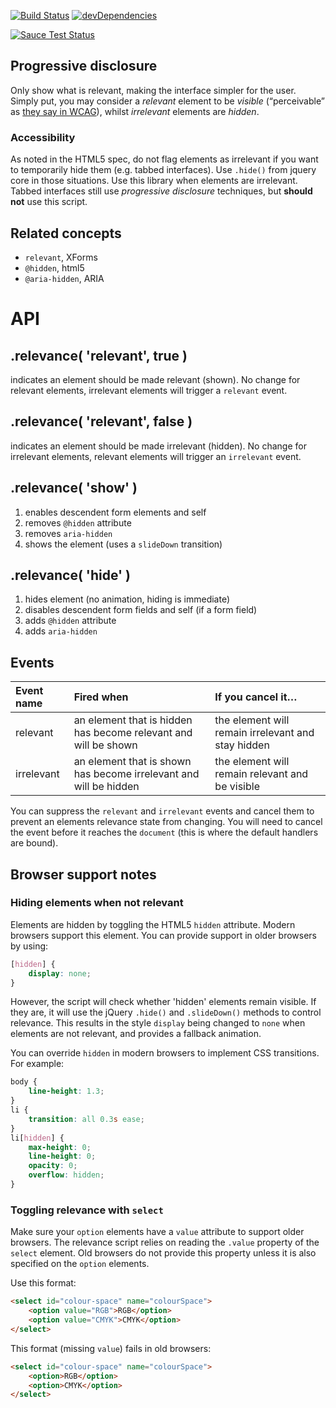 [![Build Status](https://travis-ci.org/bboyle/relevance.svg?branch=travis)](https://travis-ci.org/bboyle/relevance)
[![devDependencies](https://david-dm.org/bboyle/relevance/dev-status.svg)](https://david-dm.org/bboyle/relevance#info=devDependencies)

[![Sauce Test Status](https://saucelabs.com/browser-matrix/benboyle-relevance.svg)](https://saucelabs.com/u/benboyle-relevance)

## Progressive disclosure

Only show what is relevant, making the interface simpler for the user.
Simply put, you may consider a *relevant* element to be *visible* (“perceivable” as [they say in WCAG][WCAG-P1]), whilst *irrelevant* elements are *hidden*.

[WCAG-P1]: http://www.w3.org/TR/WCAG/#perceivable "Principle 1: Perceivable - Information and user interface components must be presentable to users in ways they can perceive."

### Accessibility

As noted in the HTML5 spec, do not flag elements as irrelevant if you want to temporarily hide them (e.g. tabbed interfaces).
Use `.hide()` from jquery core in those situations. Use this library when elements are irrelevant.
Tabbed interfaces still use *progressive disclosure* techniques, but **should not** use this script.

## Related concepts

* `relevant`, XForms
* `@hidden`, html5
* `@aria-hidden`, ARIA

# API

## .relevance( 'relevant', true )

indicates an element should be made relevant (shown). No change for relevant elements, irrelevant elements will trigger a `relevant` event.

## .relevance( 'relevant', false )

indicates an element should be made irrelevant (hidden). No change for irrelevant elements, relevant elements will trigger an `irrelevant` event.

## .relevance( 'show' )

1. enables descendent form elements and self
2. removes `@hidden` attribute
3. removes `aria-hidden`
4. shows the element (uses a `slideDown` transition)

## .relevance( 'hide' )

1. hides element (no animation, hiding is immediate)
2. disables descendent form fields and self (if a form field)
3. adds `@hidden` attribute
4. adds `aria-hidden`

## Events

| Event name | Fired when                                                        | If you cancel it…                                  |
|:-----------|:------------------------------------------------------------------|:---------------------------------------------------|
| relevant   | an element that is hidden has become relevant and will be shown   | the element will remain irrelevant and stay hidden |
| irrelevant | an element that is shown has become irrelevant and will be hidden | the element will remain relevant and be visible    |

You can suppress the `relevant` and `irrelevant` events and cancel them to prevent an elements relevance state from changing.
You will need to cancel the event before it reaches the `document` (this is where the default handlers are bound).

## Browser support notes

### Hiding elements when not relevant

Elements are hidden by toggling the HTML5 `hidden` attribute. Modern browsers support this element. You can provide support in older browsers by using:

```css
[hidden] {
    display: none;
}
```

However, the script will check whether 'hidden' elements remain visible. If they are, it will use the jQuery `.hide()` and `.slideDown()` methods to control relevance. This results in the style `display` being changed to `none` when elements are not relevant, and provides a fallback animation.

You can override `hidden` in modern browsers to implement CSS transitions. For example:

```css
body {
    line-height: 1.3;
}
li {
    transition: all 0.3s ease;
}
li[hidden] {
    max-height: 0;
    line-height: 0;
    opacity: 0;
    overflow: hidden;
}
```

### Toggling relevance with `select`

Make sure your `option` elements have a `value` attribute to support older browsers. The relevance script relies on reading the `.value` property of the `select` element. Old browsers do not provide this property unless it is also specified on the `option` elements.

Use this format:

```html
<select id="colour-space" name="colourSpace">
    <option value="RGB">RGB</option>
    <option value="CMYK">CMYK</option>
</select>
```

This format (missing `value`) fails in old browsers:

```html
<select id="colour-space" name="colourSpace">
    <option>RGB</option>
    <option>CMYK</option>
</select>
```
